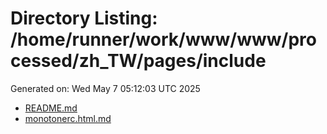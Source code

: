 # Directory Listing: /home/runner/work/www/www/processed/zh_TW/pages/include
Generated on: Wed May  7 05:12:03 UTC 2025

- [README.md](README.md)
- [monotonerc.html.md](monotonerc.html.md)

